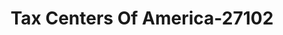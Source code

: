---
f_zip-code: 72364
f_state-code: AR
title: Tax Centers Of America-27102
f_phone: 870-739-3080
f_city-only: Marion
f_address: 2 Flowers Trail Marion
f_location-unique-id: '27102'
slug: tax-centers-of-america-27102
updated-on: '2024-05-30T13:46:58.046Z'
created-on: '2024-05-30T13:36:59.803Z'
published-on: '2024-05-30T13:54:32.469Z'
f_city-state: cms/city/marion-ar.md
f_company: cms/company/tax-centers-of-america.md
f_state: cms/state/arkansas.md
layout: '[payday-loan].html'
tags: payday-loan
---